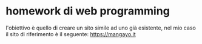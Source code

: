 # homework di web programming

l'obiettivo è quello di creare un sito simile ad uno già esistente, nel mio caso il sito di riferimento è il seguente: https://mangayo.it
